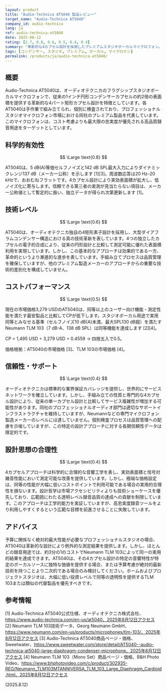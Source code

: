 ```yaml
---
layout: product
title: "Audio-Technica AT5040 製品レビュー"
target_name: "Audio-Technica AT5040"
company_id: audio-technica
lang: ja
ref: audio-technica-at5040
date: 2025-08-12
rating: [2.7, 0.8, 0.6, 0.5, 0.4, 0.4]
summary: "革新的な4カプセル設計を採用したプレミアムスタジオボーカルマイクロフォン。優秀な性能を発揮するが、同等の代替製品と比較して極端に高価な価格設定。"
tags: [コンデンサー, スタジオ, プレミアム, ボーカル, マイクロホン]
permalink: /products/ja/audio-technica-at5040/
---
```

## 概要

Audio-Technica AT5040は、オーディオテクニカのフラグシップスタジオボーカルマイクロフォンで、従来の1インチ円形コンデンサーカプセルの約2倍の表面積を提供する革新的な4パート矩形カプセル設計を特徴としています。各AT5040は手作業で組み立てられ、個別に検査されており、プロフェッショナルスタジオマイクロフォン市場における同社のプレミアム製品を代表しています。このマイクロフォンは、コスト考慮よりも最大限の忠実度が優先される高品質録音用途をターゲットとしています。

## 科学的有効性

$$ \Large \text{0.8} $$

AT5040は、5 dB(A)等価セルフノイズと142 dB SPL最大入力によりダイナミックレンジ137 dB（メーカー公称）を示します [1][3]。周波数応答は20 Hz–20 kHzで、おおむねフラットです。4カプセル設計により実効表面積が拡大し、低ノイズ化に寄与します。信頼できる第三者の実測が見当たらない項目は、メーカー公称値として暫定的に扱い、独立データが得られ次第更新します [1]。

## 技術レベル

$$ \Large \text{0.6} $$

AT5040は、オーディオテクニカ独自の4矩形素子設計を採用し、大型ダイアフラムコンデンサー構造における真の技術革新を表しています。4つの独立したカプセルの電子的合成により、従来の円形設計と比較して測定可能に優れた表面積利用を実現しています。しかし、この基本的なアプローチは効果的である一方、革命的というより漸進的な進歩を表しています。手組み立てプロセスは品質管理を確保していますが、他のプレミアム製造メーカーのアプローチからの重要な技術的差別化を構成していません。

## コストパフォーマンス

$$ \Large \text{0.5} $$

現在の市場価格3,279 USDのAT5040は、同等以上のユーザー向け機能・測定性能を満たす最安製品と比較してCPが低下します。スタジオボーカル用途で実用同等とみなせる基準（セルフノイズ10 dB(A)未満、最大SPL130 dB超）を満たすNeumann TLM 103（7 dB-A、138 dB SPL）は同等機能を達成します [2][4]。

CP = 1,495 USD ÷ 3,279 USD = 0.4559 → 四捨五入で0.5。

価格根拠：AT5040の市場価格 [3]、TLM 103の市場価格 [4]。

## 信頼性・サポート

$$ \Large \text{0.4} $$

オーディオテクニカは標準的な業界保証カバレッジを提供し、世界的にサービスネットワークを確立しています。しかし、手組み立ての性質と専門的な4カプセル設計により、従来の単一カプセル設計と比較してサービス複雑性が増加する可能性があります。同社のプロフェッショナルオーディオ部門は適切なサポートインフラストラクチャを維持していますが、Neumannなどの専門マイクロフォン製造メーカーのレベルには達していません。個別検査プロセスは品質管理への配慮を示唆していますが、この特定の設計アプローチに対する長期信頼性データは限定的です。

## 設計思想の合理性

$$ \Large \text{0.4} $$

4カプセルアプローチは科学的に合理的な音響工学を表し、実効表面積と信号対雑音性能において測定可能な改善を提供しています。しかし、極端な価格設定は、同等の性能が大幅に低いコストポイントで利用可能である場合の実用的合理性を損ないます。設計哲学は市場アクセシビリティよりも技術ショーケースを優先しており、広範囲にわたる透明レベル録音品質の達成への貢献を制限しています。このアプローチは工学的能力を実証していますが、高忠実度録音ツールをより利用しやすくするという広範な目標を前進させることに失敗しています。

## アドバイス

予算に関係なく絶対的最大性能が必要なプロフェッショナルスタジオの場合、AT5040は革新的な設計により例外的な測定結果を提供します。しかし、ほとんどの録音用途では、約3分の1のコストでNeumann TLM 103によって同一の実用的結果を達成できます。AT5040は、その4カプセル設計の特定の音響特性が特定のボーカルソースに独特な価値を提供する場合、または予算考慮が絶対的最新技術を持つことより二次的である場合のみ検討してください。ホームおよびプロジェクトスタジオは、大幅に低い投資レベルで同等の透明性を提供するTLM 103または類似の代替製品を優先すべきです。

## 参考情報

[1] Audio-Technica AT5040公式仕様、オーディオテクニカ株式会社、https://www.audio-technica.com/en-us/at5040、2025年8月12日アクセス
[2] Neumann TLM 103技術データ、Georg Neumann GmbH、https://www.neumann.com/en-us/products/microphones/tlm-103/、2025年8月12日アクセス
[3] Audio-Technica AT5040商品ページ・価格、Sweetwater、https://www.sweetwater.com/store/detail/AT5040--audio-technica-at5040-large-diaphragm-condenser-microphone、2025年8月12日アクセス
[4] Neumann TLM 103（Mono Set）商品ページ・価格、B&H Photo Video、https://www.bhphotovideo.com/c/product/302935-REG/Neumann_TLM103MTANNIVERSA_TLM_103_Large_Diaphragm_Cardioid.html、2025年8月12日アクセス

(2025.8.12)